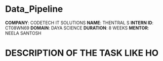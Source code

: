 # Data_Pipeline
**COMPANY**: CODETECH IT SOLUTIONS
**NAME**: THENTRAL S
**INTERN ID**: CT08WN69
**DOMAIN**: DAYA SCIENCE
**DURATION**: 8 WEEKS
**MENTOR**: NEELA SANTOSH
#  DESCRIPTION OF THE TASK LIKE HO
